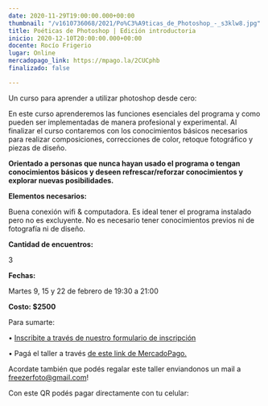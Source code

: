 ```yaml
---
date: 2020-11-29T19:00:00.000+00:00
thumbnail: "/v1610736068/2021/Po%C3%A9ticas_de_Photoshop_-_s3klw8.jpg"
title: Poéticas de Photoshop | Edición introductoria
inicio: 2020-12-10T20:00:00.000+00:00
docente: Rocío Frigerio
lugar: Online
mercadopago_link: https://mpago.la/2CUCphb
finalizado: false

---
```

Un curso para aprender a utilizar photoshop desde cero:

En este curso aprenderemos las funciones esenciales del programa y como pueden ser implementadas de manera profesional y experimental. Al finalizar el curso contaremos con los conocimientos básicos necesarios para realizar composiciones, correcciones de color, retoque fotográfico y piezas de diseño.

**Orientado a personas que nunca hayan usado el programa o tengan conocimientos básicos y deseen refrescar/reforzar conocimientos y explorar nuevas posibilidades.**

**Elementos necesarios:**

Buena conexión wifi & computadora. Es ideal tener el programa instalado pero no es excluyente. No es necesario tener conocimientos previos ni de fotografía ni de diseño.

**Cantidad de encuentros:**

3

**Fechas:**

Martes 9, 15 y 22 de febrero de 19:30 a 21:00

**Costo: $2500**

Para sumarte:

• [Inscribite a través de nuestro formulario de inscripción](https://docs.google.com/forms/u/1/d/1oI1aPQfQDZc6knEse2dkefAwQ9FC1MHN-HmdZIF1YPo/edit)

• Pagá el taller a través [de este link de MercadoPago.](https://mpago.la/2CUCphb)

Acordate también que podés regalar este taller enviandonos un mail a freezerfoto@gmail.com!

Con este QR podés pagar directamente con tu celular: